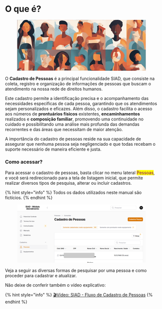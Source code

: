 # O que é?

<figure><img src="../.gitbook/assets/image (1) (1) (1) (1) (1) (1) (1) (1) (1) (1) (1) (1) (1) (1) (1) (1) (1) (1) (1) (1) (1) (1) (1) (1) (1) (1) (1) (1) (1) (1).png" alt=""><figcaption></figcaption></figure>

O **Cadastro de Pessoas** é a principal funcionalidade SIAD, que consiste na coleta, registro e organização de informações de pessoas que buscam o atendimento na nossa rede de direitos humanos.&#x20;

Este cadastro permite a identificação precisa e o acompanhamento das necessidades específicas de cada pessoa, garantindo que os atendimentos sejam personalizados e eficazes. Além disso, o cadastro facilita o acesso aos números de **prontuários físicos** existentes, **encaminhamentos** realizados e **composição familiar**, promovendo uma continuidade no cuidado e possibilitando uma análise mais profunda das demandas recorrentes e das áreas que necessitam de maior atenção.&#x20;

A importância do cadastro de pessoas reside na sua capacidade de assegurar que nenhuma pessoa seja negligenciado e que todas recebam o suporte necessário de maneira eficiente e justa.

### Como acessar?

Para acessar o cadastro de pessoas, basta clicar no menu lateral <mark style="color:purple;">Pessoas</mark>, e você será redirecionado para a tela de listagem inicial, que permite realizar diversos tipos de pesquisa, alterar ou incluir cadastros.

{% hint style="info" %}
Todos os dados utilizados neste manual são fictícios.
{% endhint %}

<figure><img src="../.gitbook/assets/image (107).png" alt=""><figcaption></figcaption></figure>

Veja a seguir as diversas formas de pesquisar por uma pessoa e como proceder para cadastrar e atualizar.

Não deixe de conferir também o vídeo explicativo:

{% hint style="info" %}
[🎬Vídeo: SIAD - Fluxo de Cadastro de Pessoas](https://shorturl.at/9O5cT)
{% endhint %}
